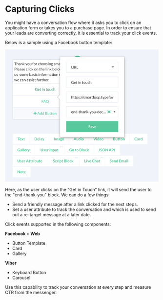 # Capturing Clicks

You might have a conversation flow where it asks you to click on an application form or takes you to a purchase page. In order to ensure that your leads are converting correctly, it is essential to track your click events.

Below is a sample using a Facebook button template:

![](./click-event.png)

Here, as the user clicks on the "Get in Touch" link, it will send the user to the "end-thank-you" block. We can do a few things:

* Send a friendly message after a link clicked for the next steps.
* Set a user attribute to track the conversation and which is used to send out a re-target message at a later date.

Click events supported in the following components:

**Facebook + Web**
* Button Template
* Card 
* Gallery

**Viber**
* Keyboard Button
* Carousel

Use this capability to track your conversation at every step and measure CTR from the messenger.